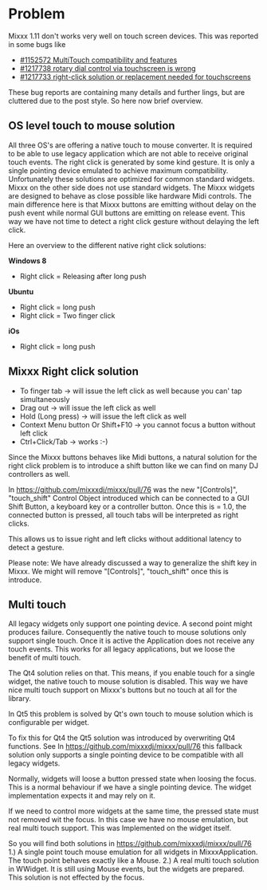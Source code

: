 # Problem

Mixxx 1.11 don't works very well on touch screen devices. This was
reported in some bugs like

  - [\#1152572 MultiTouch compatibility and
    features](https://bugs.launchpad.net/mixxx/+bug/1152572) 
  - [\#1217738 rotary dial control via touchscreen is
    wrong](https://bugs.launchpad.net/mixxx/+bug/1217738) 
  - [\#1217733 right-click solution or replacement needed for
    touchscreens](https://bugs.launchpad.net/mixxx/+bug/1217733)

These bug reports are containing many details and further lings, but are
cluttered due to the post style. So here now brief overview.

## OS level touch to mouse solution

All three OS's are offering a native touch to mouse converter. It is
required to be able to use legacy application which are not able to
receive original touch events. The right click is generated by some kind
gesture. It is only a single pointing device emulated to achieve maximum
compatibility. Unfortunately these solutions are optimized for common
standard widgets. Mixxx on the other side does not use standard widgets.
The Mixxx widgets are designed to behave as close possible like hardware
Midi controls. The main difference here is that Mixxx buttons are
emitting without delay on the push event while normal GUI buttons are
emitting on release event. This way we have not time to detect a right
click gesture without delaying the left click.

Here an overview to the different native right click solutions:

**Windows 8**

  - Right click = Releasing after long push 

**Ubuntu**

  - Right click = long push 
  - Right click = Two finger click 

**iOs**

  - Right click = long push

## Mixxx Right click solution

  - To finger tab -\> will issue the left click as well because you can'
    tap simultaneously 
  - Drag out -\> will issue the left click as well
  - Hold (Long press) -\> will issue the left click as well
  - Context Menu button Or Shift+F10 -\> you cannot focus a button
    without left click
  - Ctrl+Click/Tab -\> works :-)

Since the Mixxx buttons behaves like Midi buttons, a natural solution
for the right click problem is to introduce a shift button like we can
find on many DJ controllers as well.

In <https://github.com/mixxxdj/mixxx/pull/76> was the new
"\[Controls\]", "touch\_shift" Control Object introduced which can be
connected to a GUI Shift Button, a keyboard key or a controller button.
Once this is = 1.0, the connected button is pressed, all touch tabs will
be interpreted as right clicks.

This allows us to issue right and left clicks without additional latency
to detect a gesture.

Please note: We have already discussed a way to generalize the shift key
in Mixxx. We might will remove "\[Controls\]", "touch\_shift" once this
is introduce.

## Multi touch

All legacy widgets only support one pointing device. A second point
might produces failure. Consequently the native touch to mouse solutions
only support single touch. Once it is active the Application does not
receive any touch events. This works for all legacy applications, but we
loose the benefit of multi touch.

The Qt4 solution relies on that. This means, if you enable touch for a
single widget, the native touch to mouse solution is disabled. This way
we have nice multi touch support on Mixxx's buttons but no touch at all
for the library.

In Qt5 this problem is solved by Qt's own touch to mouse solution which
is configurable per widget.

To fix this for Qt4 the Qt5 solution was introduced by overwriting Qt4
functions. See In <https://github.com/mixxxdj/mixxx/pull/76> this
fallback solution only supports a single pointing device to be
compatible with all legacy widgets.

Normally, widgets will loose a button pressed state when loosing the
focus. This is a normal behaviour if we have a single pointing device.
The widget implementation expects it and may rely on it.

If we need to control more widgets at the same time, the pressed state
must not removed wit the focus. In this case we have no mouse emulation,
but real multi touch support. This was Implemented on the widget itself.

So you will find both solutions in
<https://github.com/mixxxdj/mixxx/pull/76> 1.) A single point touch
mouse emulation for all widgets in MixxxApplication. The touch point
behaves exactly like a Mouse. 2.) A real multi touch solution in
WWidget. It is still using Mouse events, but the widgets are prepared.
This solution is not effected by the focus.
